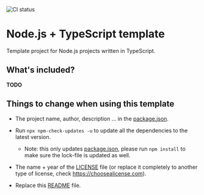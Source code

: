 ![CI status](https://github.com/BenjaVR/node-typescript-template/actions/workflows/main.yml/badge.svg)

# Node.js + TypeScript template

Template project for Node.js projects written in TypeScript.

## What's included?

**TODO**

## Things to change when using this template

- The project name, author, description ... in the [package.json](./package.json).

- Run `npx npm-check-updates -u` to update all the dependencies to the latest version.
  - Note: this only updates [package.json](./package.json), please run `npm install` to make sure the lock-file is updated as well.

- The name + year of the [LICENSE](./LICENSE.md) file (or replace it completely to another type of license, check https://choosealicense.com).

- Replace this [README](./README.md) file.
